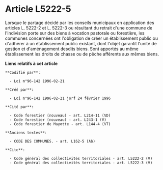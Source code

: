 # Article L5222-5

Lorsque le partage décidé par les conseils municipaux en application des articles L. 5222-2 et L. 5222-3 ou résultant du
retrait d'une commune de l'indivision porte sur des biens à vocation pastorale ou forestière, les communes concernées ont
l'obligation de créer un établissement public ou d'adhérer à un établissement public existant, dont l'objet garantit l'unité
de gestion et d'aménagement desdits biens. Sont apportés au même établissement les droits de chasse ou de pêche afférents aux
mêmes biens.

**Liens relatifs à cet article**

	**Codifié par**:

	  - Loi n°96-142 1996-02-21

	**Créé par**:

	  - Loi n°96-142 1996-02-21 jorf 24 février 1996

	**Cité par**:

	  - Code forestier (nouveau) - art. L214-11 (VD)
	  - Code forestier (nouveau) - art. L243-1 (V)
	  - Code forestier de Mayotte - art. L144-4 (VT)

	**Anciens textes**:

	  - CODE DES COMMUNES. - art. L162-5 (Ab)

	**Cite**:

	  - Code général des collectivités territoriales - art. L5222-2 (V)
	  - Code général des collectivités territoriales - art. L5222-3 (V)
